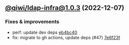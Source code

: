 ## [@qiwi/ldap-infra@1.0.3](https://github.com/qiwi/ldap/compare/@qiwi/ldap-infra@1.0.2...2022.12.7-qiwi.ldap-infra.1.0.3-f0) (2022-12-07)

### Fixes & improvements
* perf: update dev deps [eb4bc40](https://github.com/qiwi/ldap/commit/eb4bc4067ee254c3ce7159b794ec9b081349ffe4)
* fix: migrate to gh actions, update deps (#47) [7e6f23f](https://github.com/qiwi/ldap/commit/7e6f23fbed7a138f094eee9a012a77c8fddd1853)


